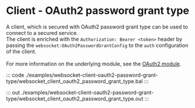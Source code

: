 # Client - OAuth2 password grant type

A client, which is secured with OAuth2 password grant type can be used to
connect to a secured service.<br/>
The client is enriched with the `Authorization: Bearer <token>` header by
passing the `websocket:OAuth2PasswordGrantConfig` to the `auth` configuration of
the client.<br/><br/>
For more information on the underlying module,
see the [OAuth2 module](https://docs.central.ballerina.io/ballerina/oauth2/latest/).


::: code ./examples/websocket-client-oauth2-password-grant-type/websocket_client_oauth2_password_grant_type.bal :::

::: out ./examples/websocket-client-oauth2-password-grant-type/websocket_client_oauth2_password_grant_type.out :::